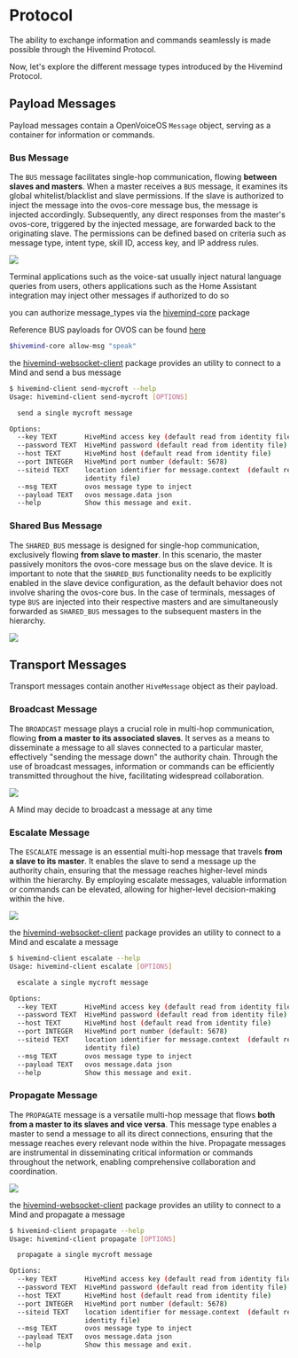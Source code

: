 # Protocol

The ability to exchange information and commands seamlessly is made possible through the Hivemind Protocol.

Now, let's explore the different message types introduced by the Hivemind Protocol.

## Payload Messages

Payload messages contain a OpenVoiceOS `Message` object, serving as a container for information or commands.

### Bus Message

The `BUS` message facilitates single-hop communication, flowing **between slaves and masters**. When a master receives a `BUS` message, it examines its global whitelist/blacklist and slave permissions. If the slave is authorized to inject the message into the ovos-core message bus, the message is injected accordingly. Subsequently, any direct responses from the master's ovos-core, triggered by the injected message, are forwarded back to the originating slave. The permissions can be defined based on criteria such as message type, intent type, skill ID, access key, and IP address rules.

![](https://raw.githubusercontent.com/JarbasHiveMind/HiveMind-core/dev/resources/bus.gif)

Terminal applications such as the voice-sat usually inject natural language queries from users, others applications such as the Home Assistant integration may inject other messages if authorized to do so

you can authorize message_types via the [hivemind-core](https://github.com/JarbasHiveMind/HiveMind-core/) package

Reference BUS payloads for OVOS can be found [here](https://github.com/OpenVoiceOS/message_spec)

```bash
$hivemind-core allow-msg "speak"
```

the [hivemind-websocket-client](https://github.com/JarbasHiveMind/hivemind_websocket_client) package provides an utility to connect to a Mind and send a bus message

```bash
$ hivemind-client send-mycroft --help
Usage: hivemind-client send-mycroft [OPTIONS]

  send a single mycroft message

Options:
  --key TEXT       HiveMind access key (default read from identity file)
  --password TEXT  HiveMind password (default read from identity file)
  --host TEXT      HiveMind host (default read from identity file)
  --port INTEGER   HiveMind port number (default: 5678)
  --siteid TEXT    location identifier for message.context  (default read from
                   identity file)
  --msg TEXT       ovos message type to inject
  --payload TEXT   ovos message.data json
  --help           Show this message and exit.

```

### Shared Bus Message

The `SHARED_BUS` message is designed for single-hop communication, exclusively flowing **from slave to master**. In this scenario, the master passively monitors the ovos-core message bus on the slave device. It is important to note that the `SHARED_BUS` functionality needs to be explicitly enabled in the slave device configuration, as the default behavior does not involve sharing the ovos-core bus. In the case of terminals, messages of type `BUS` are injected into their respective masters and are simultaneously forwarded as `SHARED_BUS` messages to the subsequent masters in the hierarchy.

![](https://raw.githubusercontent.com/JarbasHiveMind/HiveMind-core/dev/resources/shared_bus.gif)


## Transport Messages

Transport messages contain another `HiveMessage` object as their payload.

### Broadcast Message

The `BROADCAST` message plays a crucial role in multi-hop communication, flowing **from a master to its associated slaves**. It serves as a means to disseminate a message to all slaves connected to a particular master, effectively "sending the message down" the authority chain. Through the use of broadcast messages, information or commands can be efficiently transmitted throughout the hive, facilitating widespread collaboration.

![](https://raw.githubusercontent.com/JarbasHiveMind/HiveMind-core/dev/resources/broadcast.gif)

A Mind may decide to broadcast a message at any time

### Escalate Message

The `ESCALATE` message is an essential multi-hop message that travels **from a slave to its master**. It enables the slave to send a message up the authority chain, ensuring that the message reaches higher-level minds within the hierarchy. By employing escalate messages, valuable information or commands can be elevated, allowing for higher-level decision-making within the hive.

![](https://raw.githubusercontent.com/JarbasHiveMind/HiveMind-core/dev/resources/escalate.gif)

the [hivemind-websocket-client](https://github.com/JarbasHiveMind/hivemind_websocket_client) package provides an utility to connect to a Mind and escalate a message

```bash
$ hivemind-client escalate --help
Usage: hivemind-client escalate [OPTIONS]

  escalate a single mycroft message

Options:
  --key TEXT       HiveMind access key (default read from identity file)
  --password TEXT  HiveMind password (default read from identity file)
  --host TEXT      HiveMind host (default read from identity file)
  --port INTEGER   HiveMind port number (default: 5678)
  --siteid TEXT    location identifier for message.context  (default read from
                   identity file)
  --msg TEXT       ovos message type to inject
  --payload TEXT   ovos message.data json
  --help           Show this message and exit.

```

### Propagate Message

The `PROPAGATE` message is a versatile multi-hop message that flows **both from a master to its slaves and vice versa**. This message type enables a master to send a message to all its direct connections, ensuring that the message reaches every relevant node within the hive. Propagate messages are instrumental in disseminating critical information or commands throughout the network, enabling comprehensive collaboration and coordination.

![](https://raw.githubusercontent.com/JarbasHiveMind/HiveMind-core/dev/resources/propagate.gif)

the [hivemind-websocket-client](https://github.com/JarbasHiveMind/hivemind_websocket_client) package provides an utility to connect to a Mind and propagate a message

```bash
$ hivemind-client propagate --help
Usage: hivemind-client propagate [OPTIONS]

  propagate a single mycroft message

Options:
  --key TEXT       HiveMind access key (default read from identity file)
  --password TEXT  HiveMind password (default read from identity file)
  --host TEXT      HiveMind host (default read from identity file)
  --port INTEGER   HiveMind port number (default: 5678)
  --siteid TEXT    location identifier for message.context  (default read from
                   identity file)
  --msg TEXT       ovos message type to inject
  --payload TEXT   ovos message.data json
  --help           Show this message and exit.

```